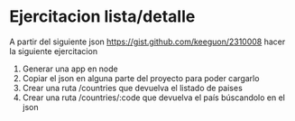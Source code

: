 # Ejercitacion lista/detalle

A partir del siguiente json https://gist.github.com/keeguon/2310008
hacer la siguiente ejercitacion

1. Generar una app en node
2. Copiar el json en alguna parte del proyecto para poder cargarlo
3. Crear una ruta /countries que devuelva el listado de paises
4. Crear una ruta /countries/:code que devuelva el país búscandolo en el json